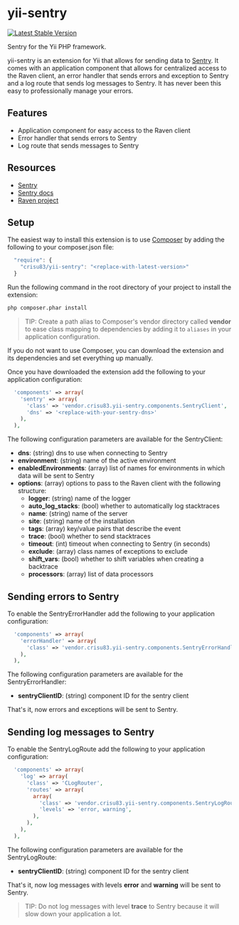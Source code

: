 yii-sentry
==========

[![Latest Stable Version](https://poser.pugx.org/pawoon/yii-sentry/v/stable.png)](https://packagist.org/packages/pawoon/yii-sentry)

Sentry for the Yii PHP framework.

yii-sentry is an extension for Yii that allows for sending data to [Sentry](http://getsentry.com).
It comes with an application component that allows for centralized access to the Raven client,
an error handler that sends errors and exception to Sentry and a log route that sends log messages to Sentry.
It has never been this easy to professionally manage your errors.

## Features

* Application component for easy access to the Raven client
* Error handler that sends errors to Sentry
* Log route that sends messages to Sentry

## Resources

* [Sentry](http://getsentry.com)
* [Sentry docs](http://sentry.readthedocs.org/en/latest/)
* [Raven project](http://github.com/getsentry/raven-php)

## Setup

The easiest way to install this extension is to use [Composer](http://getcomposer.org) by adding the following to your composer.json file:

```js
  "require": {
    "crisu83/yii-sentry": "<replace-with-latest-version>"
  }
```

Run the following command in the root directory of your project to install the extension:

```bash
php composer.phar install
```

> TIP: Create a path alias to Composer's vendor directory called **vendor** to ease class mapping to dependencies by adding it to ```aliases``` in your application configuration.

If you do not want to use Composer, you can download the extension and its dependencies and set everything up manually.

Once you have downloaded the extension add the following to your application configuration:

```php
  'components' => array(
    'sentry' => array(
      'class' => 'vendor.crisu83.yii-sentry.components.SentryClient',
      'dns' => '<replace-with-your-sentry-dns>'
    ),
  ),
```

The following configuration parameters are available for the SentryClient:

* **dns**: (string) dns to use when connecting to Sentry
* **environment**: (string) name of the active environment
* **enabledEnvironments**: (array) list of names for environments in which data will be sent to Sentry
* **options**: (array) options to pass to the Raven client with the following structure:
  * **logger**: (string) name of the logger
  * **auto_log_stacks**: (bool) whether to automatically log stacktraces
  * **name**: (string) name of the server
  * **site**: (string) name of the installation
  * **tags**: (array) key/value pairs that describe the event
  * **trace**: (bool) whether to send stacktraces
  * **timeout**: (int) timeout when connecting to Sentry (in seconds)
  * **exclude**: (array) class names of exceptions to exclude
  * **shift_vars**: (bool) whether to shift variables when creating a backtrace
  * **processors**: (array) list of data processors

## Sending errors to Sentry

To enable the SentryErrorHandler add the following to your application configuration:

```php
  'components' => array(
    'errorHandler' => array(
      'class' => 'vendor.crisu83.yii-sentry.components.SentryErrorHandler',
    ),
  ),
```

The following configuration parameters are available for the SentryErrorHandler:

* **sentryClientID**: (string) component ID for the sentry client

That's it, now errors and exceptions will be sent to Sentry.

## Sending log messages to Sentry

To enable the SentryLogRoute add the following to your application configuration:

```php
  'components' => array(
    'log' => array(
      'class' => 'CLogRouter',
      'routes' => array(
        array(
          'class' => 'vendor.crisu83.yii-sentry.components.SentryLogRoute',
          'levels' => 'error, warning',
        ),
      ),
    ),
  ),
```

The following configuration parameters are available for the SentryLogRoute:

* **sentryClientID**: (string) component ID for the sentry client

That's it, now log messages with levels **error** and **warning** will be sent to Sentry.

> TIP: Do not log messages with level **trace** to Sentry because it will slow down your application a lot.